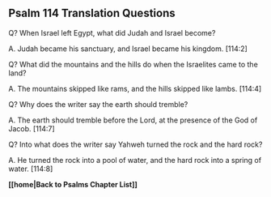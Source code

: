 ## Psalm 114 Translation Questions ##

Q? When Israel left Egypt, what did Judah and Israel become?

A. Judah became his sanctuary, and Israel became his kingdom. [114:2]

Q? What did the mountains and the hills do when the Israelites came to the land?

A. The mountains skipped like rams, and the hills skipped like lambs. [114:4]

Q? Why does the writer say the earth should tremble? 

A. The earth should tremble before the Lord, at the presence of the God of Jacob. [114:7]

Q? Into what does the writer say Yahweh turned the rock and the hard rock? 

A. He turned the rock into a pool of water, and the hard rock into a spring of water. [114:8]

__[[home|Back to Psalms Chapter List]]__

